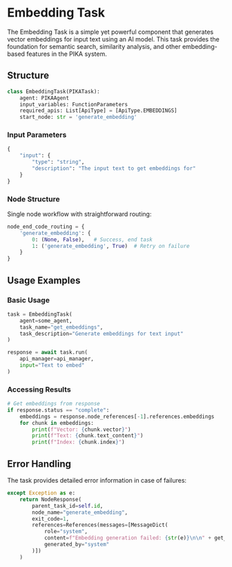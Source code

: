 # Embedding Task

The Embedding Task is a simple yet powerful component that generates vector embeddings for input text using an AI model. This task provides the foundation for semantic search, similarity analysis, and other embedding-based features in the PIKA system.

## Structure

```python
class EmbeddingTask(PIKATask):
    agent: PIKAAgent
    input_variables: FunctionParameters
    required_apis: List[ApiType] = [ApiType.EMBEDDINGS]
    start_node: str = 'generate_embedding'
```

### Input Parameters
```python
{
    "input": {
        "type": "string",
        "description": "The input text to get embeddings for"
    }
}
```

### Node Structure
Single node workflow with straightforward routing:
```python
node_end_code_routing = {
    'generate_embedding': {
        0: (None, False),   # Success, end task
        1: ('generate_embedding', True)  # Retry on failure
    }
}
```

## Usage Examples

### Basic Usage
```python
task = EmbeddingTask(
    agent=some_agent,
    task_name="get_embeddings",
    task_description="Generate embeddings for text input"
)

response = await task.run(
    api_manager=api_manager,
    input="Text to embed"
)
```

### Accessing Results
```python
# Get embeddings from response
if response.status == "complete":
    embeddings = response.node_references[-1].references.embeddings
    for chunk in embeddings:
        print(f"Vector: {chunk.vector}")
        print(f"Text: {chunk.text_content}")
        print(f"Index: {chunk.index}")
```

## Error Handling

The task provides detailed error information in case of failures:

```python
except Exception as e:
    return NodeResponse(
        parent_task_id=self.id,
        node_name="generate_embedding",
        exit_code=1,
        references=References(messages=[MessageDict(
            role="system",
            content=f"Embedding generation failed: {str(e)}\n\n" + get_traceback(),
            generated_by="system"
        )])
    )
```